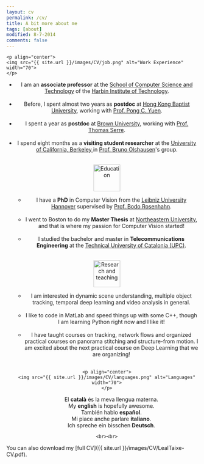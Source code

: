 ```yaml
---
layout: cv
permalink: /cv/
title: A bit more about me
tags: [about]
modified: 8-7-2014
comments: false
---
```



<section>

    <p align="center">
    <img src="{{ site.url }}/images/CV/job.png" alt="Work Experience"  width="70">
    </p>
  <div style="text-align:center"><ul><li>I am an <strong> associate professor</strong> at the <a href="https://cs.hitwh.edu.cn/">School of Computer Science and Technology</a> of the <a href="http://www.hitwh.edu.cn/" target="_blank">Harbin Institute of Technology</a>. </li>
  <br>
 <li> Before, I spent almost two years as <strong>postdoc</strong> at <a href="https://www.hkbu.edu.hk">Hong Kong Baptist University</a>, working with <a href="http://www.comp.hkbu.edu.hk/~pcyuen/">Prof. Pong C. Yuen</a>. </li> 
 <br>
  <li> I spent a year as <strong>postdoc</strong> at <a href="https://www.brown.edu">Brown University</a>, working with <a href="http://serre-lab.clps.brown.edu">Prof. Thomas Serre</a>. </li> 
  <br>
 <li> I spend eight months as a <strong>visiting student researcher</strong> at the <a href="https://www.berkeley.edu/">University of California, Berkeley </a> in <a href="http://redwood.berkeley.edu/">Prof. Bruno Olshausen</a>'s group. </li> 
 <br>
  
  
  <p align="center">
    <img src="{{ site.url }}/images/CV/education.png" alt="Education" width="70">
    </p>
  <div style="text-align:center"><ul><li>I have a <strong>PhD</strong> in Computer Vision from the <a href="">Leibniz University Hannover</a> supervised by <a href="https://www.tnt.uni-hannover.de/staff/rosenhahn/">Prof. Bodo Rosenhahn</a>. </li>
  <br>
   <li> I went to Boston to do my <strong>Master Thesis</strong> at <a href="http://www.northeastern.edu/">Northeastern University</a>, and that is where my passion for Computer Vision started!</li>
    <br>

 <li> I studied the bachelor and master in <strong>Telecommunications Engineering</strong> at the <a href="http://www.upc.edu/?set_language=en">Technical University of Catalonia (UPC)</a>.</li> 
 
</ul> </div>

<br>

  <p align="center">
    <img src="{{ site.url }}/images/CV/pencil.png" alt="Research and teaching" width="70">
    </p>
  <div style="text-align:center"><ul><li>I am interested in dynamic scene understanding, multiple object tracking, temporal deep learning and video analysis in general.</li>
  <br>
   <li> I like to code in MatLab and speed things up with some C++, though I am learning Python right now and I like it!</li>
    <br>

 <li> I have taught courses on tracking, network flows and organized practical courses on panorama stitching and structure-from motion. I am excited about the next practical course on Deep Learning that we are organizing!</li> 
 
</ul> </div>


  <br>
  
    <p align="center">
    <img src="{{ site.url }}/images/CV/languages.png" alt="Languages" width="70">
    </p>
  <div style="text-align:center"><ul>
  El <strong>catal&agrave;</strong> &eacute;s la meva llengua materna. 
  <br>
My <strong>english</strong> is hopefully awesome.
 <br>
 Tambi&eacute;n hablo <strong>espa&ntilde;ol</strong>.
    <br>
Mi piace anche parlare <strong>italiano</strong>.
 <br>
Ich spreche ein bisschen <strong>Deutsch</strong>.
 
</ul> </div>

    
    <br><br>
</section>

    
    
You can also download my [full CV]({{ site.url }}/images/CV/LealTaixe-CV.pdf).

